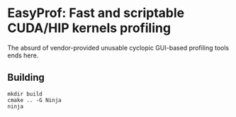 # EasyProf: Fast and scriptable CUDA/HIP kernels profiling

The absurd of vendor-provided unusable cyclopic GUI-based profiling tools ends here.

## Building

```
mkdir build
cmake .. -G Ninja
ninja
```
